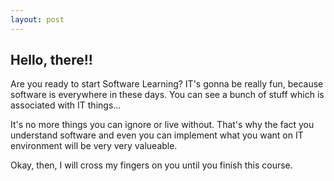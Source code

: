 ```yaml
---
layout: post
---
```


## Hello, there!!

Are you ready to start Software Learning?
IT's gonna be really fun, because software is everywhere in these days.
You can see a bunch of stuff which is associated with IT things...

It's no more things you can ignore or live without.
That's why the fact you understand software and even you can implement what you want on IT environment will be very very valueable.

Okay, then, I will cross my fingers on you until you finish this course.
